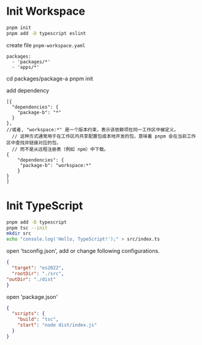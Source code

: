 

# Init  Workspace

```bash
pnpm init
pnpm add -D typescript eslint

```


create file `pnpm-workspace.yaml`

```
packages:
  - 'packages/*'
  - 'apps/*'
```

cd packages/package-a
pnpm  init

add dependency
```json5
[{
  "dependencies": {
    "package-b": "*"
  }
},
//或者, "workspace:*" 是一个版本约束，表示该依赖项在同一工作区中被定义。
  // 这种方式通常用于在工作区内共享配置包或本地开发的包，意味着 pnpm 会在当前工作区中查找并链接对应的包，
  // 而不是从远程注册表（例如 npm）中下载。
{
    "dependencies": {
     "package-b": "workspace:*"
    }
}
]

```


# Init TypeScript


```bash
pnpm add -D typescript
pnpm tsc --init
mkdir src
echo "console.log('Hello, TypeScript!');" > src/index.ts
```

open 'tsconfig.json', add or change following configurations.
```json
{
  "target": "es2022",
  "rootDir": "./src",
"outDir": "./dist"
}
```

open 'package.json'
```json
{
  "scripts": {
    "build": "tsc",
    "start": "node dist/index.js"
  }
}
```